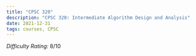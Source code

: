 ```yaml
---
title: "CPSC 320"
description: "CPSC 320: Intermediate Algorithm Design and Analysis"
date: 2021-12-31
tags: courses, CPSC
---
```


*Difficulty Rating:* 8/10
